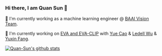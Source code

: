 ### Hi there, I am Quan Sun 👋

🌱 I'm currently working as a machine learning engineer @ [BAAI Vision Team](https://github.com/baaivision).

🔭 I'm currently working on [EVA and EVA-CLIP](https://github.com/baaivision/EVA) with [Yue Cao](http://yue-cao.me/) & [Ledell Wu](https://scholar.google.com/citations?user=-eJHVt8AAAAJ&hl=en) & [Yuxin Fang](https://github.com/Yuxin-CV).

[![Quan-Sun's github stats](https://github-readme-stats.vercel.app/api?username=Quan-Sun)](https://github.com/anuraghazra/github-readme-stats) 
